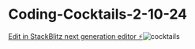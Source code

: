# Coding-Cocktails-2-10-24

[Edit in StackBlitz next generation editor ⚡️](https://stackblitz.com/~/github.com/nataliejansen/Coding-Cocktails-2-10-24)![cocktails](https://github.com/nataliejansen/Coding-Cocktails-2-10-24/assets/115484155/e80631ac-cb9f-4236-a997-3867d84defed)
